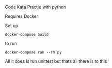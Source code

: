 Code Kata Practie with python

Requires Docker

Set up

`docker-compose build`

to run

`docker-compose run --rm py`

All it does is run unittest but thats all there is to this